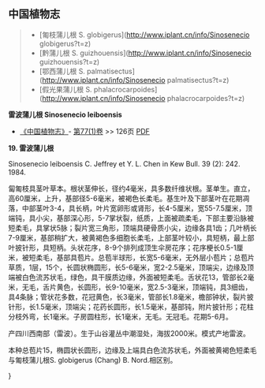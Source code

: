

## 中国植物志

> * [匍枝蒲儿根  S.  globigerus](http://www.iplant.cn/info/Sinosenecio globigerus?t=z)
> * [黔蒲儿根  S.  guizhouensis](http://www.iplant.cn/info/Sinosenecio guizhouensis?t=z)
> * [鄂西蒲儿根  S.  palmatisectus](http://www.iplant.cn/info/Sinosenecio palmatisectus?t=z)
> * [假光果蒲儿根  S.  phalacrocarpoides](http://www.iplant.cn/info/Sinosenecio phalacrocarpoides?t=z)

**雷波蒲儿根 Sinosenecio leiboensis**

* [《中国植物志》](http://www.iplant.cn/frps)- [第77(1)卷](http://www.iplant.cn/frps/vol/77(1)) >> 126页 [PDF](http://www.iplant.cn/frps/pdf/77(1)/126.PDF)

**19. 雷波蒲儿根**

Sinosenecio leiboensis C. Jeffrey et Y. L. Chen in Kew Bull. 39 (2): 242. 1984.

匐匍枝具茎叶草本。根状茎伸长，径约4毫米，具多数纤维状根。茎单生。直立，高60厘米，上升，基部径5-6毫米，被褐色长柔毛。基生叶及下部茎叶在花期凋落，中部茎叶3-4，具长柄，叶片宽卵形或肾形，长4-5厘米，宽55-7.5厘米，顶端钝，具小尖，基部深心形，5-7掌状裂，纸质，上面被疏柔毛，下部主要沿脉被短柔毛，具掌状5脉；裂片宽三角形，顶端具硬骨质小尖，边缘各具1齿；几叶柄长7-9厘米，基部稍扩大，被黄褐色多细胞长柔毛，上部茎叶较小，具短柄，最上部叶披针形，具短柄。头状花序，8-9个排列成顶生伞房花序；花序梗长0.5-1厘米，被短柔毛，基部具苞片。总苞半球形，长宽5-6毫米，无外层小苞片；总苞片草质，1层，15个，长圆状椭圆形，长5-6毫米，宽2-2.5毫米，顶端尖，边缘及顶端被白色流苏状毛，绿色，具干膜质边缘，外面被短柔毛。舌状花13，管部长2毫米，无毛，舌片黄色，长圆形，长9-10毫米，宽2.5-3毫米，顶端钝，具3细齿，具4条脉；管状花多数，花冠黄色，长3毫米，管部长1.8毫米，檐部钟状，裂片披针形，长1.5毫米，顶端尖；花药长圆形，长1.5毫米，基部钝，附片披针形；花柱分枝外弯，长1毫米。子房圆柱形，长1毫米，无毛。无冠毛。花期5-6月。

产四川西南部（雷波）。生于山谷灌丛中潮湿处，海拔2000米。模式产地雷波。

本种总苞片15，椭圆状长圆形，边缘及上端具白色流苏状毛，外面被黄褐色短柔毛与匍枝蒲儿根S. globigerus (Chang) B. Nord.相区别。

}